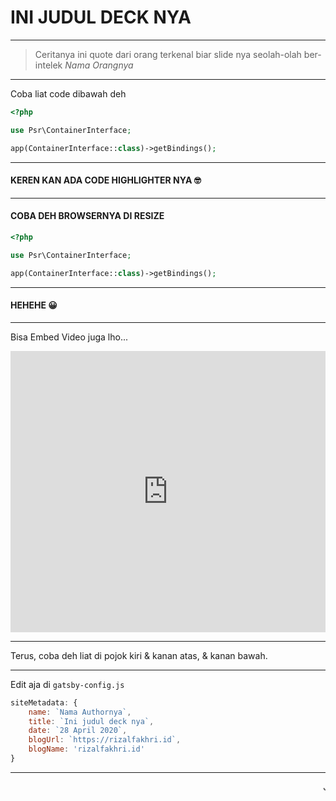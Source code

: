 # INI JUDUL DECK NYA

---

> Ceritanya ini quote dari orang terkenal
> biar slide nya seolah-olah ber-intelek
> <cite>Nama Orangnya</cite>

---

Coba liat code dibawah deh

```php
<?php

use Psr\ContainerInterface;

app(ContainerInterface::class)->getBindings();

```
---

#### KEREN KAN ADA CODE HIGHLIGHTER NYA 🤓

---

#### COBA DEH BROWSERNYA DI RESIZE

```php
<?php

use Psr\ContainerInterface;

app(ContainerInterface::class)->getBindings();

```

---

#### HEHEHE 😀

---

Bisa Embed Video juga lho...

<iframe width="100%" height="450" src="https://www.youtube.com/embed/N5WojMutddQ" frameborder="0" allow="accelerometer; autoplay; encrypted-media; gyroscope; picture-in-picture" allowfullscreen></iframe>

---

Terus, coba deh liat di pojok kiri & kanan atas, & kanan bawah.

---

Edit aja di `gatsby-config.js`

```js
siteMetadata: {
    name: `Nama Authornya`,
    title: `Ini judul deck nya`,
    date: `28 April 2020`,
    blogUrl: `https://rizalfakhri.id`,
    blogName: 'rizalfakhri.id'
}
```

---

<marquee>JANGAN LUPA MARQUEEEEE</marquee>
